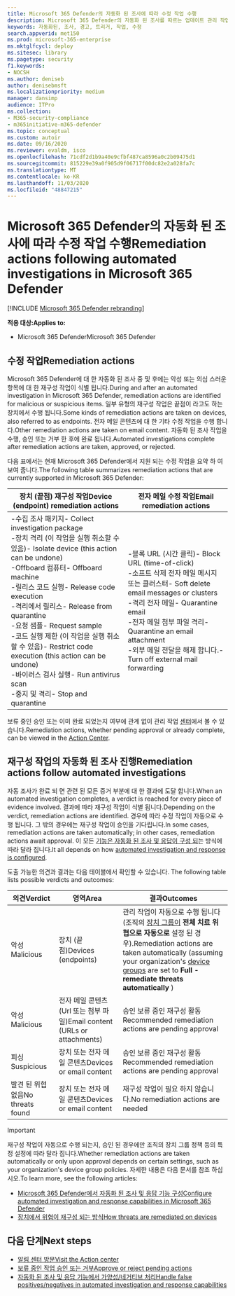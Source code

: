 ```yaml
---
title: Microsoft 365 Defender의 자동화 된 조사에 따라 수정 작업 수행
description: Microsoft 365 Defender의 자동화 된 조사를 따르는 업데이트 관리 작업에 대 한 개요를 확인 하세요.
keywords: 자동화된, 조사, 경고, 트리거, 작업, 수정
search.appverid: met150
ms.prod: microsoft-365-enterprise
ms.mktglfcycl: deploy
ms.sitesec: library
ms.pagetype: security
f1.keywords:
- NOCSH
ms.author: deniseb
author: denisebmsft
ms.localizationpriority: medium
manager: dansimp
audience: ITPro
ms.collection:
- M365-security-compliance
- m365initiative-m365-defender
ms.topic: conceptual
ms.custom: autoir
ms.date: 09/16/2020
ms.reviewer: evaldm, isco
ms.openlocfilehash: 71cdf2d1b9a40e9cfbf487ca8596a0c2b09475d1
ms.sourcegitcommit: 815229e39a0f905d9f06717f00dc82e2a028fa7c
ms.translationtype: MT
ms.contentlocale: ko-KR
ms.lasthandoff: 11/03/2020
ms.locfileid: "48847215"
---
```

# <a name="remediation-actions-following-automated-investigations-in-microsoft-365-defender"></a><span data-ttu-id="8ef6f-104">Microsoft 365 Defender의 자동화 된 조사에 따라 수정 작업 수행</span><span class="sxs-lookup"><span data-stu-id="8ef6f-104">Remediation actions following automated investigations in Microsoft 365 Defender</span></span>

[!INCLUDE [Microsoft 365 Defender rebranding](../includes/microsoft-defender.md)]


<span data-ttu-id="8ef6f-105">**적용 대상:**</span><span class="sxs-lookup"><span data-stu-id="8ef6f-105">**Applies to:**</span></span>
- <span data-ttu-id="8ef6f-106">Microsoft 365 Defender</span><span class="sxs-lookup"><span data-stu-id="8ef6f-106">Microsoft 365 Defender</span></span>


## <a name="remediation-actions"></a><span data-ttu-id="8ef6f-107">수정 작업</span><span class="sxs-lookup"><span data-stu-id="8ef6f-107">Remediation actions</span></span>

<span data-ttu-id="8ef6f-108">Microsoft 365 Defender에 대 한 자동화 된 조사 중 및 후에는 악성 또는 의심 스러운 항목에 대 한 재구성 작업이 식별 됩니다.</span><span class="sxs-lookup"><span data-stu-id="8ef6f-108">During and after an automated investigation in Microsoft 365 Defender, remediation actions are identified for malicious or suspicious items.</span></span> <span data-ttu-id="8ef6f-109">일부 유형의 재구성 작업은 끝점이 라고도 하는 장치에서 수행 됩니다.</span><span class="sxs-lookup"><span data-stu-id="8ef6f-109">Some kinds of remediation actions are taken on devices, also referred to as endpoints.</span></span> <span data-ttu-id="8ef6f-110">전자 메일 콘텐츠에 대 한 기타 수정 작업을 수행 합니다.</span><span class="sxs-lookup"><span data-stu-id="8ef6f-110">Other remediation actions are taken on email content.</span></span> <span data-ttu-id="8ef6f-111">자동화 된 조사 작업을 수행, 승인 또는 거부 한 후에 완료 됩니다.</span><span class="sxs-lookup"><span data-stu-id="8ef6f-111">Automated investigations complete after remediation actions are taken, approved, or rejected.</span></span>

<span data-ttu-id="8ef6f-112">다음 표에서는 현재 Microsoft 365 Defender에서 지원 되는 수정 작업을 요약 하 여 보여 줍니다.</span><span class="sxs-lookup"><span data-stu-id="8ef6f-112">The following table summarizes remediation actions that are currently supported in Microsoft 365 Defender:</span></span> 

|<span data-ttu-id="8ef6f-113">장치 (끝점) 재구성 작업</span><span class="sxs-lookup"><span data-stu-id="8ef6f-113">Device (endpoint) remediation actions</span></span>  |<span data-ttu-id="8ef6f-114">전자 메일 수정 작업</span><span class="sxs-lookup"><span data-stu-id="8ef6f-114">Email remediation actions</span></span>  |
|---------|---------|
|<span data-ttu-id="8ef6f-115">-수집 조사 패키지</span><span class="sxs-lookup"><span data-stu-id="8ef6f-115">- Collect investigation package</span></span> <br/><span data-ttu-id="8ef6f-116">-장치 격리 (이 작업을 실행 취소할 수 있음)</span><span class="sxs-lookup"><span data-stu-id="8ef6f-116">- Isolate device (this action can be undone)</span></span><br/><span data-ttu-id="8ef6f-117">-Offboard 컴퓨터</span><span class="sxs-lookup"><span data-stu-id="8ef6f-117">- Offboard machine</span></span> <br/><span data-ttu-id="8ef6f-118">-릴리스 코드 실행</span><span class="sxs-lookup"><span data-stu-id="8ef6f-118">- Release code execution</span></span> <br/><span data-ttu-id="8ef6f-119">-격리에서 릴리스</span><span class="sxs-lookup"><span data-stu-id="8ef6f-119">- Release from quarantine</span></span> <br/><span data-ttu-id="8ef6f-120">-요청 샘플</span><span class="sxs-lookup"><span data-stu-id="8ef6f-120">- Request sample</span></span> <br/><span data-ttu-id="8ef6f-121">-코드 실행 제한 (이 작업을 실행 취소할 수 있음)</span><span class="sxs-lookup"><span data-stu-id="8ef6f-121">- Restrict code execution (this action can be undone)</span></span> <br/><span data-ttu-id="8ef6f-122">-바이러스 검사 실행</span><span class="sxs-lookup"><span data-stu-id="8ef6f-122">- Run antivirus scan</span></span> <br/><span data-ttu-id="8ef6f-123">-중지 및 격리</span><span class="sxs-lookup"><span data-stu-id="8ef6f-123">- Stop and quarantine</span></span>      |<span data-ttu-id="8ef6f-124">-블록 URL (시간 클릭)</span><span class="sxs-lookup"><span data-stu-id="8ef6f-124">- Block URL (time-of-click)</span></span><br/><span data-ttu-id="8ef6f-125">-소프트 삭제 전자 메일 메시지 또는 클러스터</span><span class="sxs-lookup"><span data-stu-id="8ef6f-125">- Soft delete email messages or clusters</span></span><br/><span data-ttu-id="8ef6f-126">-격리 전자 메일</span><span class="sxs-lookup"><span data-stu-id="8ef6f-126">- Quarantine email</span></span><br/><span data-ttu-id="8ef6f-127">-전자 메일 첨부 파일 격리</span><span class="sxs-lookup"><span data-stu-id="8ef6f-127">- Quarantine an email attachment</span></span><br/><span data-ttu-id="8ef6f-128">-외부 메일 전달을 해제 합니다.</span><span class="sxs-lookup"><span data-stu-id="8ef6f-128">- Turn off external mail forwarding</span></span>          |

<span data-ttu-id="8ef6f-129">보류 중인 승인 또는 이미 완료 되었는지 여부에 관계 없이 관리 작업 [센터](https://docs.microsoft.com/microsoft-365/security/mtp/mtp-action-center)에서 볼 수 있습니다.</span><span class="sxs-lookup"><span data-stu-id="8ef6f-129">Remediation actions, whether pending approval or already complete, can be viewed in the [Action Center](https://docs.microsoft.com/microsoft-365/security/mtp/mtp-action-center).</span></span>

## <a name="remediation-actions-follow-automated-investigations"></a><span data-ttu-id="8ef6f-130">재구성 작업의 자동화 된 조사 진행</span><span class="sxs-lookup"><span data-stu-id="8ef6f-130">Remediation actions follow automated investigations</span></span>

<span data-ttu-id="8ef6f-131">자동 조사가 완료 되 면 관련 된 모든 증거 부분에 대 한 결과에 도달 합니다.</span><span class="sxs-lookup"><span data-stu-id="8ef6f-131">When an automated investigation completes, a verdict is reached for every piece of evidence involved.</span></span> <span data-ttu-id="8ef6f-132">결과에 따라 재구성 작업이 식별 됩니다.</span><span class="sxs-lookup"><span data-stu-id="8ef6f-132">Depending on the verdict, remediation actions are identified.</span></span> <span data-ttu-id="8ef6f-133">경우에 따라 수정 작업이 자동으로 수행 됩니다. 그 밖의 경우에는 재구성 작업이 승인을 기다립니다.</span><span class="sxs-lookup"><span data-stu-id="8ef6f-133">In some cases, remediation actions are taken automatically; in other cases, remediation actions await approval.</span></span> <span data-ttu-id="8ef6f-134">이 모든 [기능은 자동화 된 조사 및 응답이 구성 되](mtp-configure-auto-investigation-response.md)는 방식에 따라 달라 집니다.</span><span class="sxs-lookup"><span data-stu-id="8ef6f-134">It all depends on how [automated investigation and response is configured](mtp-configure-auto-investigation-response.md).</span></span>

<span data-ttu-id="8ef6f-135">도출 가능한 의견과 결과는 다음 테이블에서 확인할 수 있습니다. </span><span class="sxs-lookup"><span data-stu-id="8ef6f-135">The following table lists possible verdicts and outcomes:</span></span>

|<span data-ttu-id="8ef6f-136">의견</span><span class="sxs-lookup"><span data-stu-id="8ef6f-136">Verdict</span></span>    |<span data-ttu-id="8ef6f-137">영역</span><span class="sxs-lookup"><span data-stu-id="8ef6f-137">Area</span></span>    |<span data-ttu-id="8ef6f-138">결과</span><span class="sxs-lookup"><span data-stu-id="8ef6f-138">Outcomes</span></span>|
|------|------|------|
|<span data-ttu-id="8ef6f-139">악성</span><span class="sxs-lookup"><span data-stu-id="8ef6f-139">Malicious</span></span>    |<span data-ttu-id="8ef6f-140">장치 (끝점)</span><span class="sxs-lookup"><span data-stu-id="8ef6f-140">Devices (endpoints)</span></span>    |<span data-ttu-id="8ef6f-141">관리 작업이 자동으로 수행 됩니다 (조직의 [장치 그룹이](mtp-configure-auto-investigation-response.md#review-or-change-the-automation-level-for-device-groups) **전체 치료 위협으로 자동으로** 설정 된 경우).</span><span class="sxs-lookup"><span data-stu-id="8ef6f-141">Remediation actions are taken automatically (assuming your organization's [device groups](mtp-configure-auto-investigation-response.md#review-or-change-the-automation-level-for-device-groups) are set to **Full - remediate threats automatically** )</span></span>|
|<span data-ttu-id="8ef6f-142">악성</span><span class="sxs-lookup"><span data-stu-id="8ef6f-142">Malicious</span></span>    |<span data-ttu-id="8ef6f-143">전자 메일 콘텐츠 (Url 또는 첨부 파일)</span><span class="sxs-lookup"><span data-stu-id="8ef6f-143">Email content (URLs or attachments)</span></span> | <span data-ttu-id="8ef6f-144">승인 보류 중인 재구성 활동 </span><span class="sxs-lookup"><span data-stu-id="8ef6f-144">Recommended remediation actions are pending approval</span></span>|
|<span data-ttu-id="8ef6f-145">피싱</span><span class="sxs-lookup"><span data-stu-id="8ef6f-145">Suspicious</span></span>    |<span data-ttu-id="8ef6f-146">장치 또는 전자 메일 콘텐츠</span><span class="sxs-lookup"><span data-stu-id="8ef6f-146">Devices or email content</span></span> |<span data-ttu-id="8ef6f-147">승인 보류 중인 재구성 활동 </span><span class="sxs-lookup"><span data-stu-id="8ef6f-147">Recommended remediation actions are pending approval</span></span>|
|<span data-ttu-id="8ef6f-148">발견 된 위협 없음</span><span class="sxs-lookup"><span data-stu-id="8ef6f-148">No threats found</span></span>    |<span data-ttu-id="8ef6f-149">장치 또는 전자 메일 콘텐츠</span><span class="sxs-lookup"><span data-stu-id="8ef6f-149">Devices or email content</span></span>    |<span data-ttu-id="8ef6f-150">재구성 작업이 필요 하지 않습니다.</span><span class="sxs-lookup"><span data-stu-id="8ef6f-150">No remediation actions are needed</span></span>|

> [!IMPORTANT]
> <span data-ttu-id="8ef6f-151">재구성 작업이 자동으로 수행 되는지, 승인 된 경우에만 조직의 장치 그룹 정책 등의 특정 설정에 따라 달라 집니다.</span><span class="sxs-lookup"><span data-stu-id="8ef6f-151">Whether remediation actions are taken automatically or only upon approval depends on certain settings, such as your organization's device group policies.</span></span> <span data-ttu-id="8ef6f-152">자세한 내용은 다음 문서를 참조 하십시오.</span><span class="sxs-lookup"><span data-stu-id="8ef6f-152">To learn more, see the following articles:</span></span>
> - [<span data-ttu-id="8ef6f-153">Microsoft 365 Defender에서 자동화 된 조사 및 응답 기능 구성</span><span class="sxs-lookup"><span data-stu-id="8ef6f-153">Configure automated investigation and response capabilities in Microsoft 365 Defender</span></span>](mtp-configure-auto-investigation-response.md)
> - [<span data-ttu-id="8ef6f-154">장치에서 위협이 재구성 되는 방식</span><span class="sxs-lookup"><span data-stu-id="8ef6f-154">How threats are remediated on devices</span></span>](https://docs.microsoft.com/windows/security/threat-protection/microsoft-defender-atp/automated-investigations)

## <a name="next-steps"></a><span data-ttu-id="8ef6f-155">다음 단계</span><span class="sxs-lookup"><span data-stu-id="8ef6f-155">Next steps</span></span>

- [<span data-ttu-id="8ef6f-156">알림 센터 방문</span><span class="sxs-lookup"><span data-stu-id="8ef6f-156">Visit the Action center</span></span>](https://docs.microsoft.com/microsoft-365/security/mtp/mtp-action-center)
- [<span data-ttu-id="8ef6f-157">보류 중인 작업 승인 또는 거부</span><span class="sxs-lookup"><span data-stu-id="8ef6f-157">Approve or reject pending actions</span></span>](https://docs.microsoft.com/microsoft-365/security/mtp/mtp-autoir-actions)
- [<span data-ttu-id="8ef6f-158">자동화 된 조사 및 응답 기능에서 가양성/네거티브 처리</span><span class="sxs-lookup"><span data-stu-id="8ef6f-158">Handle false positives/negatives in automated investigation and response capabilities</span></span>](mtp-autoir-report-false-positives-negatives.md)
